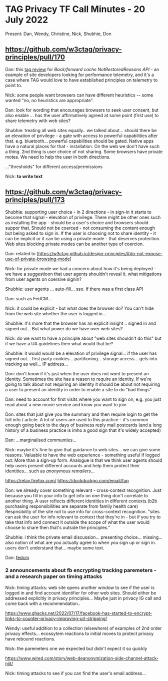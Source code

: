 # TAG Privacy TF Call Minutes - 20 July 2022

Present: Dan, Wendy, Christine, Nick, Shubhie, Don

## https://github.com/w3ctag/privacy-principles/pull/170

Dan: this [tag review](https://github.com/w3ctag/design-reviews/issues/739) for *Back/forward cache NotRestoredReasons API* - 
an example of site developers looking for performance telemetry, and it's a case where TAG would love to have established principles on telemetry to point to.

Nick: some people want browsers can have different heuristics -- some wanted "no, no heuristics are appropriate".  

Dan: look for wording that encourages browsers to seek user consent, but also enable
... has the user affirmatively agreed at some point (first use) to share telemetry with web sites?

Shubhie: treating all web sites equally.. we talked about... should there be an elevation of privilege - a gate with access to powerful capabilities after that.  e.g. bluetooth... powerful capabilities should be gated. Native apps have a natural places for that - installation. On the web we don't have such a thing. 2nd thing is user choice of not sharing.  Some browsers have private motes. We need to help the user in both directions.

..."thresholds" for different access/permissions

Nick: **to write text**

## https://github.com/w3ctag/privacy-principles/pull/173

Shubhie: supporting user choice - in 2 directions - in sign-in it starts to become that signal - elevation of privilege.  There might be other ones such as installing the app - should be a user's choice and browsers should suppor that. Should not be coerced - not consuming the content enough but being asked to sign in.  If the user is choosing not to share identity - it can be implicit or it can be using a private mode - that deserves protection.  Web sites blocking private modes can be another type of coercion.

Dan: related to [https://w3ctag.github.io/design-principles/#do-not-expose-use-of-private-browsing-mode]

Nick: for private mode we had a concern about how it's being deployed - we have a suggestioon that user agents shouldn't reveal it. what mitigations from user agents on coersive signin?

Shubhie: user agents ... auto-fill... sso. If there was a first class API 

Dan: such as FedCM...

Nick: it could be explicit - but what does the browser do? You can't hide from the web site whether the user is logged in...

Shubhie: it's more that the browser has an explicit insight .. signed in and signed out... But what power do we have over web sites?

Nick: do we want to have a principle about "web sites shouldn't do this" but if we have a UA guidelines then what would that be?

Shubhie: it would would be a elevation of privilege signal... if the user has signed out... first party cookies... partitioning... storage access... gets into tracking as well... IP address...

Don: don't know if it's just when the user does not *want* to present an identity.  Sometimes the site has a reason to require an identity.  If we're going to talk about not requiring an identity it should be about not requiring a user to present an identity in order to enable a site to do "bad things" 

Dan: need to account for first visits where you want to sign on, e.g. you just read about a new movie service and know you want to join

Don: sites that just give you the summary and then require login to get the full info / article. A lot of users are used to this practice - it's common enough going back to the days of business reply mail postcards (and a long history of a business practice is imho a good sign that it's widely accepted)

Dan: ...marginalised communties...

Nick: maybe it's fine to give that guidance to web sites... we can give some reasons.  Valuable to have the web experience - something useful if logged out.  More than a sign-up form.  Analogue is that we think user agents should help users present different accounts and help them protect their identities...  such as *anonymous remailers*...   

https://relay.firefox.com/
https://duckduckgo.com/email/faq


Don: we already cover something relevant - cross-context recognition. Just because you fill in your info to get info on one thing don't correlate to another thing. A user reflects different identities in different contexts.(b2b purchasing responsibilities are separate from family health care) Respnsibility of the site not to use info for cross-context recognition. "sites can ask the user for info relevant to context that they're in - but if you try to take that info and connect it outside the scope of what the user would choose to share then that's outside the principles."

Shubhie: i think the private email discussion... presenting choice... missing... also notion of what are you actually agree to when you sign up or sign in.  users don't understand that... maybe some text. 

Dan: [fedcm](https://github.com/w3ctag/design-reviews/issues/718)

### 2 announcements about fb encrypting tracking paremeters - and a research paper on timing attacks

Nick: timing attacks: web site opens another window to see if the user is logged in and find account identifier for other web sites.  Should either be addressed explicitly in privacy principles...  Maybe just in privacy IG call and come back with a recommendation..

https://www.ghacks.net/2022/07/17/facebook-has-started-to-encrypt-links-to-counter-privacy-improving-url-stripping/



Wendy: useful addition to a collection (elsewhere) of examples of 2nd order privacy effects... ecossytem reactions to initial moves to protect privacy have rebound reactions.

Nick:  the paremeters one we expected but didn't expect it so quickly

https://www.wired.com/story/web-deanonymization-side-channel-attack-njit/

Nick: timing attacks to see if you can find the user's email address... 

